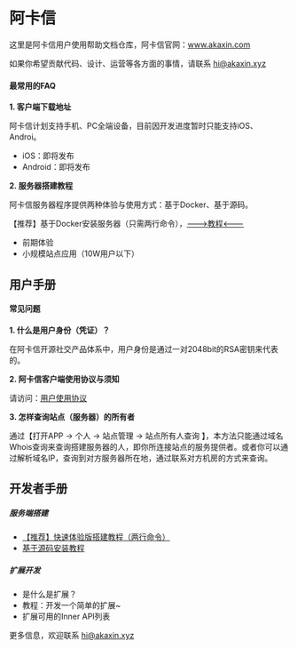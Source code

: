 # 阿卡信

这里是阿卡信用户使用帮助文档仓库，阿卡信官网：www.akaxin.com

如果你希望贡献代码、设计、运营等各方面的事情，请联系 hi@akaxin.xyz


#### 最常用的FAQ

**1. 客户端下载地址**

阿卡信计划支持手机、PC全端设备，目前因开发进度暂时只能支持iOS、Androi。

* iOS：即将发布
* Android：即将发布

**2. 服务器搭建教程**

阿卡信服务器程序提供两种体验与使用方式：基于Docker、基于源码。

【推荐】基于Docker安装服务器（只需两行命令），[--->教程<---](<install_server_with_docker.md>)
* 前期体验
* 小规模站点应用（10W用户以下）


## 用户手册

#### 常见问题

**1. 什么是用户身份（凭证）？**

在阿卡信开源社交产品体系中，用户身份是通过一对2048bit的RSA密钥来代表的。

**2. 阿卡信客户端使用协议与须知** 

请访问：[用户使用协议](<user_agreement.md>)

**3. 怎样查询站点（服务器）的所有者**

通过【打开APP -> 个人 -> 站点管理 -> 站点所有人查询 】，本方法只能通过域名Whois查询来查询搭建服务器的人，即你所连接站点的服务提供者。或者你可以通过解析域名IP，查询到对方服务器所在地，通过联系对方机房的方式来查询。


## 开发者手册

##### 服务端搭建

* [【推荐】快速体验版搭建教程（两行命令）](<install_server_with_docker.md>)
* [基于源码安装教程](<install_server_from_source.md>)

##### 扩展开发

* 是什么是扩展？
* 教程：开发一个简单的扩展~
* 扩展可用的Inner API列表


更多信息，欢迎联系 hi@akaxin.xyz
